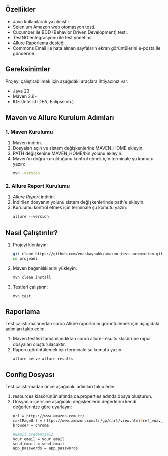 ## Özellikler
- Java kullanılarak yazılmıştır.
- Selenium Amazon web otomasyon testi.
- Cucumber ile BDD (Behavior Driven Development) testi.
- TestNG entegrasyonu ile test yönetimi.
- Allure Raporlama desteği.
- Commons Email ile hata alınan sayfaların ekran görüntülerini e-posta ile gönderme.

## Gereksinimler
Projeyi çalıştırabilmek için aşağıdaki araçlara ihtiyacınız var:
- Java 23
- Maven 3.6+
- IDE (IntelliJ IDEA, Eclipse vb.)

## Maven ve Allure Kurulum Adımları
### 1. Maven Kurulumu
1. Maven indirin.
2. Dosyaları açın ve sistem değişkenlerine MAVEN_HOME ekleyin.
3. PATH değişkenine MAVEN_HOME/bin yolunu ekleyin.
4. Maven'ın doğru kurulduğunu kontrol etmek için terminale şu komutu yazın:
    ```bash
    mvn -version

### 2. Allure Report Kurulumu
1. *Allure Report* indirin.
2. İndirilen dosyanın yolunu sistem değişkenlerinde path'e ekleyin.
3. Kurulumu kontrol etmek için terminale şu komutu yazın:
    ```bash
    allure --version

## Nasıl Çalıştırılır?
1. Projeyi klonlayın:
    ```bash
    git clone https://github.com/eneskaynakk/amazon-test-automation.git
    cd projeadi
    
2. Maven bağımlılıklarını yükleyin:
    ```bash
    mvn clean install
    
3. Testleri çalıştırın:
    ```bash
    mvn test
    
## Raporlama
Test çalıştırmalarından sonra Allure raporlarını görüntülemek için aşağıdaki adımları takip edin:  
1. Maven testleri tamamlandıktan sonra allure-results klasörüne rapor dosyaları oluşturulacaktır.  
2. Raporu görüntülemek için terminale şu komutu yazın:  
    ```bash
    allure serve allure-results

## Config Dosyası
Test çalıştırmadan önce aşağıdaki adımları takip edin:  
1. resources klasörünün altında qa.properties adında dosya oluşturun.
2. Dosyanın içerisine aşağıdaki değişkenlerin değerlerini kendi değerlerinize göre uyarlayın:
   ```bash
   url = https://www.amazon.com.tr/
   cartPageUrl = https://www.amazon.com.tr/gp/cart/view.html?ref_=nav_cart
   browser = chrome

   #Gmail Credentials
   your_email = your_email
   send_email = send_email
   app_passwords = app_passwords
